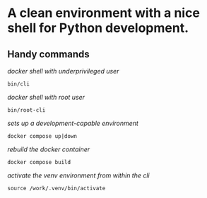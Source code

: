 # A clean environment with a nice shell for Python development. 

## Handy commands

*docker shell with underprivileged user*

`bin/cli` 

*docker shell with root user*

`bin/root-cli`

*sets up a development-capable environment*

`docker compose up|down`

*rebuild the docker container*

`docker compose build`

*activate the venv environment from within the cli*

`source /work/.venv/bin/activate`
